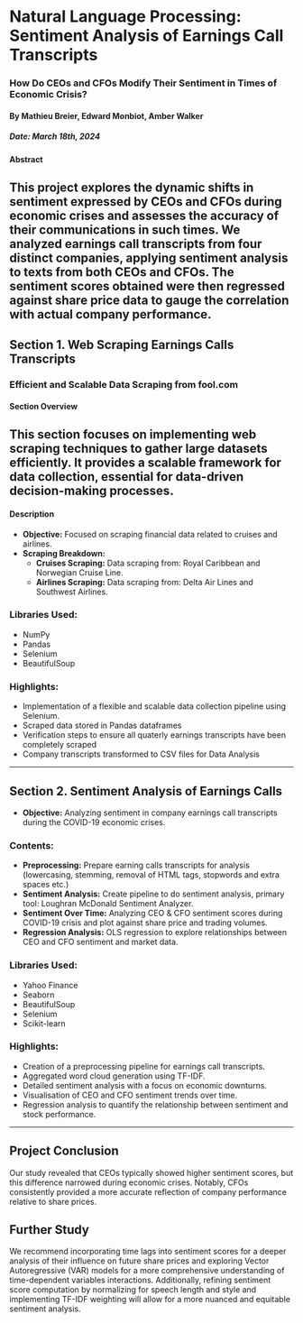 # Natural Language Processing: Sentiment Analysis of Earnings Call Transcripts

### How Do CEOs and CFOs Modify Their Sentiment in Times of Economic Crisis?
#### By Mathieu Breier, Edward Monbiot, Amber Walker
##### Date: March 18th, 2024

#### Abstract
This project explores the dynamic shifts in sentiment expressed by CEOs and CFOs during economic crises and assesses the accuracy of their communications in such times. We analyzed earnings call transcripts from four distinct companies, applying sentiment analysis to texts from both CEOs and CFOs. The sentiment scores obtained were then regressed against share price data to gauge the correlation with actual company performance.
---

## Section 1. Web Scraping Earnings Calls Transcripts
### Efficient and Scalable Data Scraping from fool.com
#### Section Overview

This section focuses on implementing web scraping techniques to gather large datasets efficiently. It provides a scalable framework for data collection, essential for data-driven decision-making processes.
---

#### Description
- **Objective:** Focused on scraping financial data related to cruises and airlines.
- **Scraping Breakdown:**
   - **Cruises Scraping:** Data scraping from: Royal Caribbean and Norwegian Cruise Line.
   - **Airlines Scraping:** Data scraping from: Delta Air Lines and Southwest Airlines.

### Libraries Used:
- NumPy
- Pandas
- Selenium
- BeautifulSoup

### Highlights:
- Implementation of a flexible and scalable data collection pipeline using Selenium.
- Scraped data stored in Pandas dataframes
- Verification steps to ensure all quaterly earnings transcripts have been completely scraped
- Company transcripts transformed to CSV files for Data Analysis
---

## Section 2. Sentiment Analysis of Earnings Calls
- **Objective:** Analyzing sentiment in company earnings call transcripts during the COVID-19 economic crises.

### Contents:
   - **Preprocessing:** Prepare earning calls transcripts for analysis (lowercasing, stemming, removal of HTML tags, stopwords and extra spaces etc.)
   - **Sentiment Analysis:** Create pipeline to do sentiment analysis, primary tool: Loughran McDonald Sentiment Analyzer.
   - **Sentiment Over Time:** Analyzing CEO & CFO sentiment scores during COVID-19 crisis and plot against share price and trading volumes.
   - **Regression Analysis:** OLS regression to explore relationships between CEO and CFO sentiment and market data.

### Libraries Used:
- Yahoo Finance
- Seaborn
- BeautifulSoup
- Selenium
- Scikit-learn

### Highlights:
- Creation of a preprocessing pipeline for earnings call transcripts.
- Aggregated word cloud generation using TF-IDF.
- Detailed sentiment analysis with a focus on economic downturns.
- Visualisation of CEO and CFO sentiment trends over time.
- Regression analysis to quantify the relationship between sentiment and stock performance.

---

## Project Conclusion
Our study revealed that CEOs typically showed higher sentiment scores, but this difference narrowed during economic crises. Notably, CFOs consistently provided a more accurate reflection of company performance relative to share prices. 


## Further Study
We recommend incorporating time lags into sentiment scores for a deeper analysis of their influence on future share prices and exploring Vector Autoregressive (VAR) models for a more comprehensive understanding of time-dependent variables interactions. Additionally, refining sentiment score computation by normalizing for speech length and style and implementing TF-IDF weighting will allow for a more nuanced and equitable sentiment analysis.

